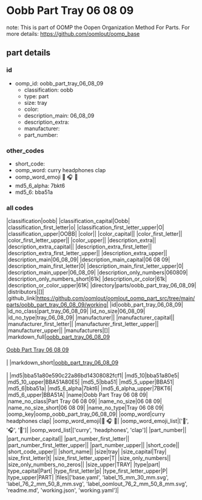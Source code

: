 # Oobb Part Tray 06 08 09  

note: This is part of OOMP the Oopen Organization Method For Parts. For more details: https://github.com/oomlout/oomp_base

##  part details





### id
* oomp_id: oobb_part_tray_06_08_09
  * classification: oobb
  * type: part
  * size: tray
  * color: 
  * description_main: 06_08_09
  * description_extra: 
  * manufacturer: 
  * part_number: 

### other_codes
* short_code: 
* oomp_word: curry headphones clap
* oomp_word_emoji :curry: :headphones: :clap:
* md5_6_alpha: 7bkt6
* md5_6: bba51a

### all codes 
|classification|oobb|
|classification_capital|Oobb|
|classification_first_letter|o|
|classification_first_letter_upper|O|
|classification_upper|OOBB|
|color||
|color_capital||
|color_first_letter||
|color_first_letter_upper||
|color_upper||
|description_extra||
|description_extra_capital||
|description_extra_first_letter||
|description_extra_first_letter_upper||
|description_extra_upper||
|description_main|06_08_09|
|description_main_capital|06 08 09|
|description_main_first_letter|0|
|description_main_first_letter_upper|0|
|description_main_upper|06_08_09|
|description_only_numbers|060809|
|description_only_numbers_short|61k|
|description_or_color|61k|
|description_or_color_upper|61K|
|directory|parts/oobb_part_tray_06_08_09|
|distributors|[]|
|github_link|https://github.com/oomlout/oomlout_oomp_part_src/tree/main/parts/oobb_part_tray_06_08_09/working|
|id|oobb_part_tray_06_08_09|
|id_no_class|part_tray_06_08_09|
|id_no_size|06_08_09|
|id_no_type|tray_06_08_09|
|manufacturer||
|manufacturer_capital||
|manufacturer_first_letter||
|manufacturer_first_letter_upper||
|manufacturer_upper||
|manufacturers|[]|
|markdown_full|[oobb_part_tray_06_08_09](https://github.com/oomlout/oomlout_oomp_part_src/tree/main/parts/oobb_part_tray_06_08_09/working)<br>[](https://github.com/oomlout/oomlout_oomp_part_src/tree/main/parts/oobb_part_tray_06_08_09/working)<br>[Oobb Part Tray 06 08 09](https://github.com/oomlout/oomlout_oomp_part_src/tree/main/parts/oobb_part_tray_06_08_09/working)<br><br>|
|markdown_short|[oobb_part_tray_06_08_09](https://github.com/oomlout/oomlout_oomp_part_src/tree/main/parts/oobb_part_tray_06_08_09/working)<br><br>|
|md5|bba51a80e590c22a86bd14308082fcf1|
|md5_10|bba51a80e5|
|md5_10_upper|BBA51A80E5|
|md5_5|bba51|
|md5_5_upper|BBA51|
|md5_6|bba51a|
|md5_6_alpha|7bkt6|
|md5_6_alpha_upper|7BKT6|
|md5_6_upper|BBA51A|
|name|Oobb Part Tray 06 08 09|
|name_no_class|Part Tray 06 08 09|
|name_no_size|06 08 09|
|name_no_size_short|06 08 09|
|name_no_type|Tray 06 08 09|
|oomp_key|oomp_oobb_part_tray_06_08_09|
|oomp_word|curry headphones clap|
|oomp_word_emoji|:curry: :headphones: :clap:|
|oomp_word_emoji_list|[':curry:', ':headphones:', ':clap:']|
|oomp_word_list|['curry', 'headphones', 'clap']|
|part_number||
|part_number_capital||
|part_number_first_letter||
|part_number_first_letter_upper||
|part_number_upper||
|short_code||
|short_code_upper||
|short_name||
|size|tray|
|size_capital|Tray|
|size_first_letter|t|
|size_first_letter_upper|T|
|size_only_numbers||
|size_only_numbers_no_zeros||
|size_upper|TRAY|
|type|part|
|type_capital|Part|
|type_first_letter|p|
|type_first_letter_upper|P|
|type_upper|PART|
|files|['base.yaml', 'label_15_mm_30_mm.svg', 'label_76_2_mm_50_8_mm.svg', 'label_oomlout_76_2_mm_50_8_mm.svg', 'readme.md', 'working.json', 'working.yaml']|
